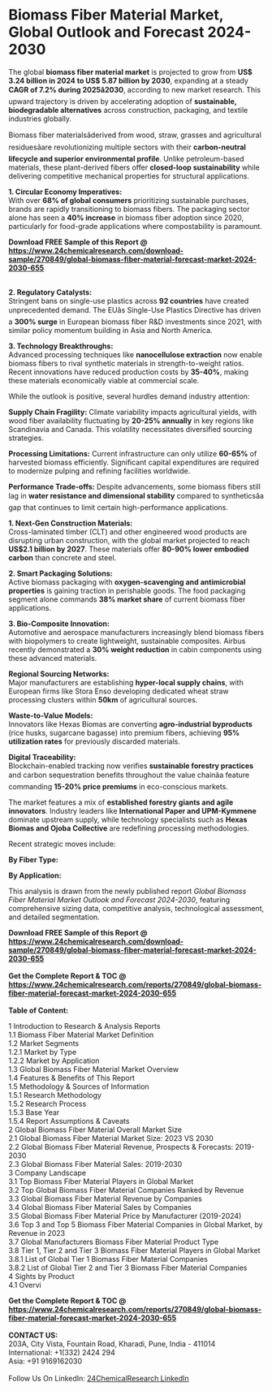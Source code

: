 <h1>Biomass Fiber Material Market, Global Outlook and Forecast 2024-2030</h1><p>The global <strong>biomass fiber material market</strong> is projected to grow from <strong>US$ 3.24 billion in 2024 to US$ 5.87 billion by 2030</strong>, expanding at a steady <strong>CAGR of 7.2% during 2025â2030</strong>, according to new market research. This upward trajectory is driven by accelerating adoption of <strong>sustainable, biodegradable alternatives</strong> across construction, packaging, and textile industries globally.</p><p>Biomass fiber materialsâderived from wood, straw, grasses and agricultural residuesâare revolutionizing multiple sectors with their <strong>carbon-neutral lifecycle and superior environmental profile</strong>. Unlike petroleum-based materials, these plant-derived fibers offer <strong>closed-loop sustainability</strong> while delivering competitive mechanical properties for structural applications.</p><p><strong>1. Circular Economy Imperatives:</strong><br>
With over <strong>68% of global consumers</strong> prioritizing sustainable purchases, brands are rapidly transitioning to biomass fibers. The packaging sector alone has seen a <strong>40% increase</strong> in biomass fiber adoption since 2020, particularly for food-grade applications where compostability is paramount.</p><div><b>Download FREE Sample of this Report @ 
            <a href="https://www.24chemicalresearch.com/download-sample/270849/global-biomass-fiber-material-forecast-market-2024-2030-655">
            https://www.24chemicalresearch.com/download-sample/270849/global-biomass-fiber-material-forecast-market-2024-2030-655</a></b></div><br><p><strong>2. Regulatory Catalysts:</strong><br>
Stringent bans on single-use plastics across <strong>92 countries</strong> have created unprecedented demand. The EUâs Single-Use Plastics Directive has driven a <strong>300% surge</strong> in European biomass fiber R&amp;D investments since 2021, with similar policy momentum building in Asia and North America.</p><p><strong>3. Technology Breakthroughs:</strong><br>
Advanced processing techniques like <strong>nanocellulose extraction</strong> now enable biomass fibers to rival synthetic materials in strength-to-weight ratios. Recent innovations have reduced production costs by <strong>35-40%</strong>, making these materials economically viable at commercial scale.</p><p>While the outlook is positive, several hurdles demand industry attention:</p><p><strong>Supply Chain Fragility:</strong> Climate variability impacts agricultural yields, with wood fiber availability fluctuating by <strong>20-25% annually</strong> in key regions like Scandinavia and Canada. This volatility necessitates diversified sourcing strategies.</p><p><strong>Processing Limitations:</strong> Current infrastructure can only utilize <strong>60-65%</strong> of harvested biomass efficiently. Significant capital expenditures are required to modernize pulping and refining facilities worldwide.</p><p><strong>Performance Trade-offs:</strong> Despite advancements, some biomass fibers still lag in <strong>water resistance and dimensional stability</strong> compared to syntheticsâa gap that continues to limit certain high-performance applications.</p><p><strong>1. Next-Gen Construction Materials:</strong><br>
Cross-laminated timber (CLT) and other engineered wood products are disrupting urban construction, with the global market projected to reach <strong>US$2.1 billion by 2027</strong>. These materials offer <strong>80-90% lower embodied carbon</strong> than concrete and steel.</p><p><strong>2. Smart Packaging Solutions:</strong><br>
Active biomass packaging with <strong>oxygen-scavenging and antimicrobial properties</strong> is gaining traction in perishable goods. The food packaging segment alone commands <strong>38% market share</strong> of current biomass fiber applications.</p><p><strong>3. Bio-Composite Innovation:</strong><br>
Automotive and aerospace manufacturers increasingly blend biomass fibers with biopolymers to create lightweight, sustainable composites. Airbus recently demonstrated a <strong>30% weight reduction</strong> in cabin components using these advanced materials.</p><p><strong>Regional Sourcing Networks:</strong><br>
	Major manufacturers are establishing <strong>hyper-local supply chains</strong>, with European firms like Stora Enso developing dedicated wheat straw processing clusters within <strong>50km</strong> of agricultural sources.</p><p><strong>Waste-to-Value Models:</strong><br>
	Innovators like Hexas Biomas are converting <strong>agro-industrial byproducts</strong> (rice husks, sugarcane bagasse) into premium fibers, achieving <strong>95% utilization rates</strong> for previously discarded materials.</p><p><strong>Digital Traceability:</strong><br>
	Blockchain-enabled tracking now verifies <strong>sustainable forestry practices</strong> and carbon sequestration benefits throughout the value chainâa feature commanding <strong>15-20% price premiums</strong> in eco-conscious markets.</p><p>The market features a mix of <strong>established forestry giants and agile innovators</strong>. Industry leaders like <strong>International Paper and UPM-Kymmene</strong> dominate upstream supply, while technology specialists such as <strong>Hexas Biomas and Ojoba Collective</strong> are redefining processing methodologies.</p><p>Recent strategic moves include:</p><p><strong>By Fiber Type:</strong></p><p><strong>By Application:</strong></p><p>This analysis is drawn from the newly published report <em>Global Biomass Fiber Material Market Outlook and Forecast 2024-2030</em>, featuring comprehensive sizing data, competitive analysis, technological assessment, and detailed segmentation.</p><div><b>Download FREE Sample of this Report @ 
            <a href="https://www.24chemicalresearch.com/download-sample/270849/global-biomass-fiber-material-forecast-market-2024-2030-655">
            https://www.24chemicalresearch.com/download-sample/270849/global-biomass-fiber-material-forecast-market-2024-2030-655</a></b></div><br><div><b>Get the Complete Report & TOC @ 
            <a href="https://www.24chemicalresearch.com/reports/270849/global-biomass-fiber-material-forecast-market-2024-2030-655">
            https://www.24chemicalresearch.com/reports/270849/global-biomass-fiber-material-forecast-market-2024-2030-655</a></b></div><br>
            <b>Table of Content:</b><p>1 Introduction to Research & Analysis Reports<br />
    1.1 Biomass Fiber Material Market Definition<br />
    1.2 Market Segments<br />
        1.2.1 Market by Type<br />
        1.2.2 Market by Application<br />
    1.3 Global Biomass Fiber Material Market Overview<br />
    1.4 Features & Benefits of This Report<br />
    1.5 Methodology & Sources of Information<br />
        1.5.1 Research Methodology<br />
        1.5.2 Research Process<br />
        1.5.3 Base Year<br />
        1.5.4 Report Assumptions & Caveats<br />
2 Global Biomass Fiber Material Overall Market Size<br />
    2.1 Global Biomass Fiber Material Market Size: 2023 VS 2030<br />
    2.2 Global Biomass Fiber Material Revenue, Prospects & Forecasts: 2019-2030<br />
    2.3 Global Biomass Fiber Material Sales: 2019-2030<br />
3 Company Landscape<br />
    3.1 Top Biomass Fiber Material Players in Global Market<br />
    3.2 Top Global Biomass Fiber Material Companies Ranked by Revenue<br />
    3.3 Global Biomass Fiber Material Revenue by Companies<br />
    3.4 Global Biomass Fiber Material Sales by Companies<br />
    3.5 Global Biomass Fiber Material Price by Manufacturer (2019-2024)<br />
    3.6 Top 3 and Top 5 Biomass Fiber Material Companies in Global Market, by Revenue in 2023<br />
    3.7 Global Manufacturers Biomass Fiber Material Product Type<br />
    3.8 Tier 1, Tier 2 and Tier 3 Biomass Fiber Material Players in Global Market<br />
        3.8.1 List of Global Tier 1 Biomass Fiber Material Companies<br />
        3.8.2 List of Global Tier 2 and Tier 3 Biomass Fiber Material Companies<br />
4 Sights by Product<br />
    4.1 Overvi</p><div><b>Get the Complete Report & TOC @ 
            <a href="https://www.24chemicalresearch.com/reports/270849/global-biomass-fiber-material-forecast-market-2024-2030-655">
            https://www.24chemicalresearch.com/reports/270849/global-biomass-fiber-material-forecast-market-2024-2030-655</a></b></div><br><b>CONTACT US:</b><br>
            203A, City Vista, Fountain Road, Kharadi, Pune, India - 411014<br>
            International: +1(332) 2424 294<br>
            Asia: +91 9169162030 <br><br>
            Follow Us On LinkedIn: <a href="https://www.linkedin.com/company/24chemicalresearch/">24ChemicalResearch LinkedIn</a>